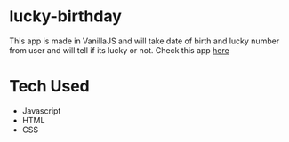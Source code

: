 # lucky-birthday

This app is made in VanillaJS and will take date of birth and lucky number from user and will tell if its lucky or not.
Check this app [here](https://lucky-birthday0719eb.netlify.app/)

# Tech Used
  - Javascript
  - HTML
  - CSS
